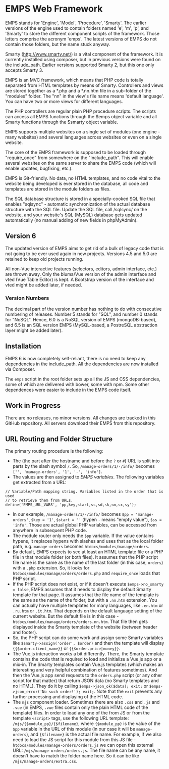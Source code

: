 # EMPS Web Framework

EMPS stands for 'Engine', 'Model', 'Procedure', 'Smarty'. The earlier versions 
of the engine used to contain folders named 'e', 'm', 'p', and 'Smarty' to store 
the different component scripts of the framework. Those letters comprise the 
acronym 'emps'. The latest versions of EMPS do not contain those folders, but 
the name stuck anyway.

Smarty (http://www.smarty.net/) is a vital component of the framework. It is currently
installed using composer, but in previous versions were found on the include_path.
Earlier versions supported 
Smarty 2, but this one only accepts Smarty 3.

EMPS is an MVC framework, which means that PHP code is totally separated from HTML 
templates by means of Smarty. Controllers and views are stored together as a *.php 
and a *.nn.htm file in a sub-folder of the "modules" folder. The "nn" in the view's 
file name means 'default language'. You can have two or more views 
for different languages.

The PHP controllers are regular plain PHP procedure scripts. The scripts can access 
all EMPS functions through the $emps object variable and all Smarty functions through 
the $smarty object variable.

EMPS supports multiple websites on a single set of modules (one engine - many websites) 
and several languages across websites or even on a single website.

The core of the EMPS framework is supposed to be loaded through "require_once" from 
somewhere on the "include_path". This will enable several websites on the same server 
to share the EMPS code (which will enable updates, bugfixing, etc.).

EMPS is Git-friendly. No data, no HTML templates, and no code vital to the website 
being developed is ever stored in the database, all code and templates are stored 
in the module folders as files.

The SQL database structure is stored in a specially-cooked SQL file that enables 
"sqlsync" - automatic synchronization of the actual database structure with the 
SQL file. Update the SQL file, call /sqlsync/ on the website, and your website's 
SQL (MySQL) database gets updated automatically (no manual adding of new fields 
in phpMyAdmin).

## Version 6

The updated version of EMPS aims to get rid of a bulk of legacy code that is not going to
be ever used again in new projects. Versions 4.5 and 5.0 are retained to keep old projects 
running.

All non-Vue interactive features (selectors, editors, admin interface, etc.) are thrown
away. Only the bluma/Vue version of the admin interface and vted (Vue Table Editor) is
kept. A Bootstrap version of the interface and vted might be added later, if needed.

### Version Numbers

The decimal part of the version number has nothing to do with consecutive numbering of
releases. Number 5 stands for "SQL", and number 0 stands for "NoSQL". Hence, 6.0 is
a NoSQL version of EMPS (mongoDB-based), and 6.5 is an SQL version EMPS (MySQL-based,
a PostreSQL abstraction layer might be added later).

## Installation

EMPS 6 is now completely self-reliant, there is no need to keep any dependencies
in the include_path. All the dependencies are now installed via Composer.

The `emps` script in the root folder sets up all the JS and CSS dependencies,
some of which are delivered with bower, some with npm. Some other dependences were
easier to include in the EMPS code itself.

## Work in Progress

There are no releases, no minor versions. All changes are tracked in this GitHub
repository. All servers download their EMPS from this repository.

## URL Routing and Folder Structure

The primary routing procedure is the following:
* The (the part after the hostname and before the `?` or `#`) URL is split
into parts by the slash symbol `/`. So, `/manage-orders/1/-/info/` becomes 
`['', 'manage-orders', '1', '-', 'info']`. 
* The values are then assigned to *EMPS variables*. The following variables
get extracted from a URL:

```
// Variable/Path mapping string. Variables listed in the order that is used
// to retrieve them from URLs.
define('EMPS_URL_VARS', 'pp,key,start,ss,sd,sk,sm,sx,sy');
```
* In our example, `/manage-orders/1/-/info/` becomes `$pp = 'manage-orders'`,
`$key = '1'`, `$start = ''` (hypen `-` means "empty value"), `$ss = 'info'`. Those
are actual global PHP variables, can be accessed from anywhere in subsequent PHP code.
* The module router only needs the `$pp` variable. If the value contains hypens, it replaces
hypens with slashes and uses that as the local folder path, e.g. `manage-orders` becomes
`htdocs/modules/manage/orders`.
* By default, EMPS expects to see at least an HTML template file or a PHP file in that module folder 
(or both files). It assumes that the PHP script file name is the same as the name of the
last folder (in this case, `orders`) with a `.php` extension. So, it looks for
`htdocs/modules/manage/orders/orders.php` and `require_once` loads that PHP script.
* If the PHP script does not exist, or if it doesn't execute `$emps->no_smarty = false`, EMPS
assumes that it needs to display the default Smarty template for that page.
It assumes that the file name of the template is the same as the name of the folder, but 
with a `.nn.htm` extension. You can actually have multiple templates for many languages, like 
`.en.htm` or `.ru.htm` or `.it.htm`. That depends on the default language setting of the
current website. But the default file is in this case - 
`htdocs/modules/manage/orders/orders.nn.htm`. That file then gets displayed inside
the Smarty template of the website (between header and footer).
* So, the PHP script can do some work and assign some Smarty variables like 
`$smarty->assign('order', $order)` and then the template will display `{{$order.client_name}}` or
`{{$order.price|money}}`.
* The Vue.js interaction works a bit differently. There, the Smarty template contains
the code that is required to load and initialize a Vue.js app or a mix-in.
The Smarty templates contain Vue.js templates (which makes an interesting and very
helpful combination of features sometimes). 
And then the Vue.js
app send requests to the `orders.php` script (or any other script for that matter)
 that return JSON data (no Smarty templates and no HTML).
They do it by calling `$emps->json_ok($data); exit;` or `$emps->json_error('No such order!'); exit;`.
Note that the `exit` prevents any further processing and displaying of the HTML code.
* The `mjs` component loader. Sometimes there are also `.css` and `.js` and `.vue` (in EMPS, 
`.vue` files contain only the plain HTML code of the template) files.
In order to load any one of the from JS or from the template `<script>` tags,
use the following URL template: `/mjs/{$module_pp}/{$filename}`, where `{$module_pp}` is
the value of the `$pp` variable in the URL of this module (in our case it will be `manage-orders`),
and `{$filename}` is the actual file name. For example, if we also need to load the JS
script for this module from this JS file - `htdocs/modules/manage-orders/orders.js`
we can open this external URL: `/mjs/manage-orders/orders.js`. The file name can be any name,
it doesn't have to match the folder name here. So it can be like `/mjs/manage-orders/extra.css`.